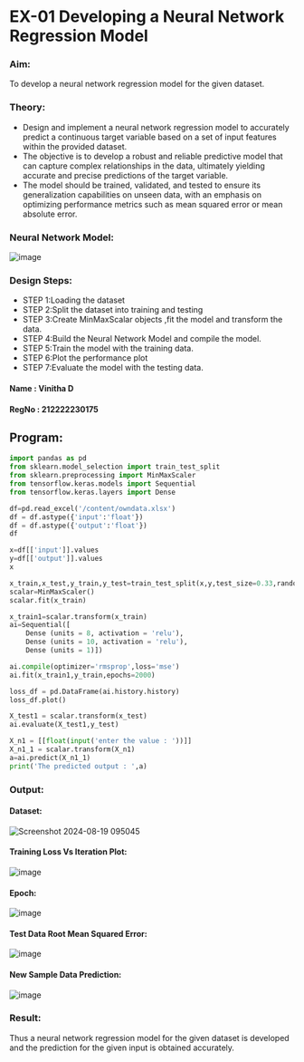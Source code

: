 # EX-01 Developing a Neural Network Regression Model
### Aim:
To develop a neural network regression model for the given dataset.

### Theory:
 - Design and implement a neural network regression model to accurately predict a continuous target variable based on a set of input features within the provided dataset. 
 - The objective is to develop a robust and reliable predictive model that can capture complex relationships in the data, ultimately yielding accurate and precise predictions of the target variable. 
 - The model should be trained, validated, and tested to ensure its generalization capabilities on unseen data, with an emphasis on optimizing performance metrics such as mean squared error or mean absolute error.

### Neural Network Model:
![image](https://github.com/user-attachments/assets/151f56b9-8129-4253-a9c3-744ab9c77732)

### Design Steps:

- STEP 1:Loading the dataset
- STEP 2:Split the dataset into training and testing
- STEP 3:Create MinMaxScalar objects ,fit the model and transform the data.
- STEP 4:Build the Neural Network Model and compile the model.
- STEP 5:Train the model with the training data.
- STEP 6:Plot the performance plot
- STEP 7:Evaluate the model with the testing data.

#### Name : Vinitha D
#### RegNo : 212222230175

## Program:
```python
import pandas as pd
from sklearn.model_selection import train_test_split
from sklearn.preprocessing import MinMaxScaler
from tensorflow.keras.models import Sequential
from tensorflow.keras.layers import Dense

df=pd.read_excel('/content/owndata.xlsx')
df = df.astype({'input':'float'})
df = df.astype({'output':'float'})
df

x=df[['input']].values
y=df[['output']].values
x

x_train,x_test,y_train,y_test=train_test_split(x,y,test_size=0.33,random_state=33)
scalar=MinMaxScaler()
scalar.fit(x_train)

x_train1=scalar.transform(x_train)
ai=Sequential([
    Dense (units = 8, activation = 'relu'),
    Dense (units = 10, activation = 'relu'),
    Dense (units = 1)])

ai.compile(optimizer='rmsprop',loss='mse')
ai.fit(x_train1,y_train,epochs=2000)

loss_df = pd.DataFrame(ai.history.history)
loss_df.plot()

X_test1 = scalar.transform(x_test)
ai.evaluate(X_test1,y_test)

X_n1 = [[float(input('enter the value : '))]]
X_n1_1 = scalar.transform(X_n1)
a=ai.predict(X_n1_1)
print('The predicted output : ',a)
```
### Output:

#### Dataset:
![Screenshot 2024-08-19 095045](https://github.com/user-attachments/assets/44b17a31-1662-4435-aa09-2c64557e55f7)



#### Training Loss Vs Iteration Plot:

![image](https://github.com/user-attachments/assets/2b7e6a49-6ffb-44ca-91cd-fb86294cce9b)



#### Epoch:
![image](https://github.com/user-attachments/assets/914a08c0-19dd-433e-ac79-ea1885b64e55)




#### Test Data Root Mean Squared Error:
![image](https://github.com/user-attachments/assets/fb2766e9-8d79-413e-bef8-a94bdadb8a1f)

#### New Sample Data Prediction:
![image](https://github.com/user-attachments/assets/92dbd40a-7488-4aa3-b364-91311b99d591)

### Result:
Thus a neural network regression model for the given dataset is developed and the prediction for the given input is obtained accurately.
